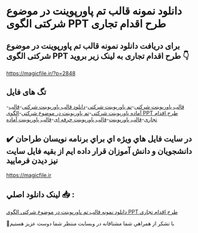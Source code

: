 # دانلود نمونه قالب تم پاورپوینت در موضوع شرکتی الگوی PPT طرح اقدام تجاری

## برای دریافت دانلود نمونه قالب تم پاورپوینت در موضوع شرکتی الگوی PPT طرح اقدام تجاری به لینک زیر بروید 👇

https://magicfile.ir/?p=2848

## تگ های فایل

-[قالب پاورپوینت شرکتی](https://magicfile.ir/product/%d9%82%d8%a7%d9%84%d8%a8-%d8%aa%d9%85-%d9%be%d8%a7%d9%88%d8%b1%d9%be%d9%88%db%8c%d9%86%d8%aa-%d8%af%d8%b1-%d9%85%d9%88%d8%b6%d9%88%d8%b9-%d8%b4%d8%b1%da%a9%d8%aa%db%8c/)-[تم پاورپوینت شرکتی](https://magicfile.ir/product/%d9%82%d8%a7%d9%84%d8%a8-%d8%aa%d9%85-%d9%be%d8%a7%d9%88%d8%b1%d9%be%d9%88%db%8c%d9%86%d8%aa-%d8%af%d8%b1-%d9%85%d9%88%d8%b6%d9%88%d8%b9-%d8%b4%d8%b1%da%a9%d8%aa%db%8c/)-[دانلود قالب پاورپوینت شرکتی](https://magicfile.ir/product/%d9%82%d8%a7%d9%84%d8%a8-%d8%aa%d9%85-%d9%be%d8%a7%d9%88%d8%b1%d9%be%d9%88%db%8c%d9%86%d8%aa-%d8%af%d8%b1-%d9%85%d9%88%d8%b6%d9%88%d8%b9-%d8%b4%d8%b1%da%a9%d8%aa%db%8c/)-[قالب آماده پاورپوینت شرکتی](https://magicfile.ir/product/%d9%82%d8%a7%d9%84%d8%a8-%d8%aa%d9%85-%d9%be%d8%a7%d9%88%d8%b1%d9%be%d9%88%db%8c%d9%86%d8%aa-%d8%af%d8%b1-%d9%85%d9%88%d8%b6%d9%88%d8%b9-%d8%b4%d8%b1%da%a9%d8%aa%db%8c/)-[تم پاورپوینت در موضوع شرکتی](https://magicfile.ir/product/%d9%82%d8%a7%d9%84%d8%a8-%d8%aa%d9%85-%d9%be%d8%a7%d9%88%d8%b1%d9%be%d9%88%db%8c%d9%86%d8%aa-%d8%af%d8%b1-%d9%85%d9%88%d8%b6%d9%88%d8%b9-%d8%b4%d8%b1%da%a9%d8%aa%db%8c/)-[الگوی PPT طرح اقدام تجاری](https://magicfile.ir/product/%d9%82%d8%a7%d9%84%d8%a8-%d8%aa%d9%85-%d9%be%d8%a7%d9%88%d8%b1%d9%be%d9%88%db%8c%d9%86%d8%aa-%d8%af%d8%b1-%d9%85%d9%88%d8%b6%d9%88%d8%b9-%d8%b4%d8%b1%da%a9%d8%aa%db%8c/)-[قالب پاورپوینت](https://magicfile.ir/product/%d9%82%d8%a7%d9%84%d8%a8-%d8%aa%d9%85-%d9%be%d8%a7%d9%88%d8%b1%d9%be%d9%88%db%8c%d9%86%d8%aa-%d8%af%d8%b1-%d9%85%d9%88%d8%b6%d9%88%d8%b9-%d8%b4%d8%b1%da%a9%d8%aa%db%8c/)-[قالب پاورپوینت حرفه ای](https://magicfile.ir/product/%d9%82%d8%a7%d9%84%d8%a8-%d8%aa%d9%85-%d9%be%d8%a7%d9%88%d8%b1%d9%be%d9%88%db%8c%d9%86%d8%aa-%d8%af%d8%b1-%d9%85%d9%88%d8%b6%d9%88%d8%b9-%d8%b4%d8%b1%da%a9%d8%aa%db%8c/)-[قالب پاورپوینت آماده](https://magicfile.ir/product/%d9%82%d8%a7%d9%84%d8%a8-%d8%aa%d9%85-%d9%be%d8%a7%d9%88%d8%b1%d9%be%d9%88%db%8c%d9%86%d8%aa-%d8%af%d8%b1-%d9%85%d9%88%d8%b6%d9%88%d8%b9-%d8%b4%d8%b1%da%a9%d8%aa%db%8c/)

## ✔️ در سايت فايل هاي ويژه اي براي برنامه نويسان طراحان دانشجويان و دانش آموزان قرار داده ايم از بقيه فايل سايت نيز ديدن فرماييد

https://magicfile.ir


## لينک دانلود اصلي 📥 :

[دانلود نمونه قالب تم پاورپوینت در موضوع شرکتی الگوی PPT طرح اقدام تجاری](https://magicfile.ir/product/%d9%82%d8%a7%d9%84%d8%a8-%d8%aa%d9%85-%d9%be%d8%a7%d9%88%d8%b1%d9%be%d9%88%db%8c%d9%86%d8%aa-%d8%af%d8%b1-%d9%85%d9%88%d8%b6%d9%88%d8%b9-%d8%b4%d8%b1%da%a9%d8%aa%db%8c/) 


🙏با تشکر از همراهي شما مشتاقانه در وبسایت منتظر شما دوست عزیز هستیم

